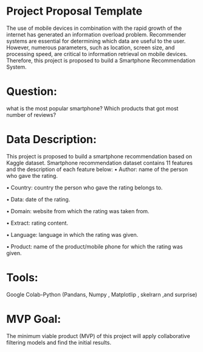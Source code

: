 # Project Proposal Template
The use of mobile devices in combination with the rapid growth of the internet has
generated an information overload problem. Recommender systems are essential for
determining which data are useful to the user. However, numerous parameters, such as
location, screen size, and processing speed, are critical to information retrieval on mobile
devices. Therefore, this project is proposed to build a Smartphone Recommendation System. 

# Question:
what is the most popular smartphone?
Which  products that got most number of reviews?
# Data Description:
This project is proposed to build a smartphone recommendation based on
Kaggle dataset. Smartphone recommendation dataset contains 11 features and the
description of each feature below:
• Author: name of the person who gave the rating.

• Country: country the person who gave the rating belongs to.

• Data: date of the rating.

• Domain: website from which the rating was taken from.

• Extract: rating content.

• Language: language in which the rating was given.

• Product: name of the product/mobile phone for which the rating was given.

# Tools:
Google Colab-Python (Pandans, Numpy , Matplotlip , skelrarn ,and surprise)
# MVP Goal:
The minimum viable product (MVP) of this project will apply collaborative filtering models and find the initial results.
